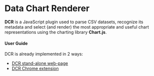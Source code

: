 Data Chart Renderer
===

**DCR** is a JavaScript plugin used to parse CSV datasets, recognize its metadata and select (and render) the most appropriate and useful chart representations using the charting library **Chart.js**.

#### User Guide

DCR is already implemented in 2 ways:
 - [DCR stand-alone web-page](https://github.com/SaNuelson/DataChartRenderer/tree/master/web)
 - [DCR Chrome extension](https://github.com/SaNuelson/DataChartRenderer/tree/master/extension)

